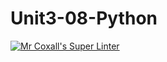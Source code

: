 # Unit3-08-Python
[![Mr Coxall's Super Linter](https://github.com/ICS3U-Programming-VivianaH/Unit3-08-Python/workflows/Mr%20Coxall's%20Super%20Linter/badge.svg)](https://github.com/<ICS3U-Programming-VivianaH/Unit3-08-Python/actions/)
